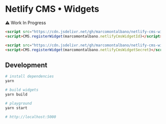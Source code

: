 # Netlify CMS • Widgets

:warning: Work In Progress

```html
<script src="https://cdn.jsdelivr.net/gh/marcomontalbano/netlify-cms-widgets@master/dist/netlify-cms-widget-id.min.js"></script>
<script>CMS.registerWidget(marcomontalbano.netlifyCmsWidgetId)</script>
```

```html
<script src="https://cdn.jsdelivr.net/gh/marcomontalbano/netlify-cms-widgets@master/dist/netlify-cms-widget-secret.min.js"></script>
<script>CMS.registerWidget(marcomontalbano.netlifyCmsWidgetSecret)</script>
```

## Development

```sh
# install dependencies
yarn

# build widgets
yarn build

# playground
yarn start

# http://localhost:5000
```
